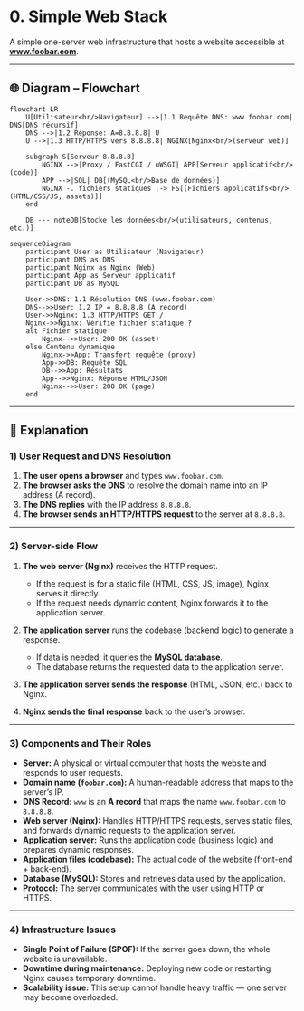 # 0. Simple Web Stack

A simple one-server web infrastructure that hosts a website accessible at **www.foobar.com**.

---

## 🌐 Diagram – Flowchart

```mermaid
flowchart LR
    U[Utilisateur<br/>Navigateur] -->|1.1 Requête DNS: www.foobar.com| DNS[DNS récursif]
    DNS -->|1.2 Réponse: A=8.8.8.8| U
    U -->|1.3 HTTP/HTTPS vers 8.8.8.8| NGINX[Nginx<br/>(serveur web)]

    subgraph S[Serveur 8.8.8.8]
        NGINX -->|Proxy / FastCGI / uWSGI| APP[Serveur applicatif<br/>(code)]
        APP -->|SQL| DB[(MySQL<br/>Base de données)]
        NGINX -. fichiers statiques .-> FS[[Fichiers applicatifs<br/>(HTML/CSS/JS, assets)]]
    end

    DB --- noteDB[Stocke les données<br/>(utilisateurs, contenus, etc.)]
```

```mermaid
sequenceDiagram
    participant User as Utilisateur (Navigateur)
    participant DNS as DNS
    participant Nginx as Nginx (Web)
    participant App as Serveur applicatif
    participant DB as MySQL

    User->>DNS: 1.1 Résolution DNS (www.foobar.com)
    DNS-->>User: 1.2 IP = 8.8.8.8 (A record)
    User->>Nginx: 1.3 HTTP/HTTPS GET /
    Nginx->>Nginx: Vérifie fichier statique ?
    alt Fichier statique
        Nginx-->>User: 200 OK (asset)
    else Contenu dynamique
        Nginx->>App: Transfert requête (proxy)
        App->>DB: Requête SQL
        DB-->>App: Résultats
        App-->>Nginx: Réponse HTML/JSON
        Nginx-->>User: 200 OK (page)
    end
```
---

## 📄 Explanation

### 1) User Request and DNS Resolution
1. **The user opens a browser** and types `www.foobar.com`.
2. **The browser asks the DNS** to resolve the domain name into an IP address (A record).
3. **The DNS replies** with the IP address `8.8.8.8`.
4. **The browser sends an HTTP/HTTPS request** to the server at `8.8.8.8`.

---

### 2) Server-side Flow
1. **The web server (Nginx)** receives the HTTP request.
   - If the request is for a static file (HTML, CSS, JS, image), Nginx serves it directly.
   - If the request needs dynamic content, Nginx forwards it to the application server.

2. **The application server** runs the codebase (backend logic) to generate a response.
   - If data is needed, it queries the **MySQL database**.
   - The database returns the requested data to the application server.

3. **The application server sends the response** (HTML, JSON, etc.) back to Nginx.
4. **Nginx sends the final response** back to the user’s browser.

---

### 3) Components and Their Roles
- **Server:** A physical or virtual computer that hosts the website and responds to user requests.
- **Domain name (`foobar.com`):** A human-readable address that maps to the server’s IP.
- **DNS Record:** `www` is an **A record** that maps the name `www.foobar.com` to `8.8.8.8`.
- **Web server (Nginx):** Handles HTTP/HTTPS requests, serves static files, and forwards dynamic requests to the application server.
- **Application server:** Runs the application code (business logic) and prepares dynamic responses.
- **Application files (codebase):** The actual code of the website (front-end + back-end).
- **Database (MySQL):** Stores and retrieves data used by the application.
- **Protocol:** The server communicates with the user using HTTP or HTTPS.

---

### 4) Infrastructure Issues
- **Single Point of Failure (SPOF):** If the server goes down, the whole website is unavailable.
- **Downtime during maintenance:** Deploying new code or restarting Nginx causes temporary downtime.
- **Scalability issue:** This setup cannot handle heavy traffic — one server may become overloaded.

